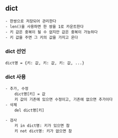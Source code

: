 ## dict

    - 한쌍으로 저장되어 관리한다
    - len()을 사용하면 한 쌍을 1로 카운트한다
    - 키 값은 중복이 될 수 없지만 값은 중복이 가능하다
    - 키 값을 주면 그 키의 값을 가지고 온다

### dict 선언

    dict명 = {키: 값, 키: 값, 키: 값, ...}

### dict 사용

    - 추가, 수정
        dict명[키] = 값
        키 값이 기존에 있으면 수정이고, 기존에 없으면 추가이다
    - 삭제
        del dict명[키]
        
    - 검사
        키 in dict명: 키가 있으면 참
        키 not dict명: 키가 없으면 참